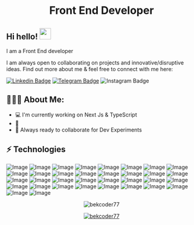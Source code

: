 <h1 align="center"> Front End Developer </h1>

## Hi hello! <img src="https://raw.githubusercontent.com/aemmadi/aemmadi/master/wave.gif" width="30px">

  I am a Front End developer </br>

I am always open to collaborating on projects and innovative/disruptive ideas. Find out more about me & feel free to connect with me here:



[![Linkedin Badge](https://img.shields.io/badge/-otabek_xalimov-blue?style=flat-square&logo=Linkedin&logoColor=white&link=https://www.linkedin.com/in/otabek-xalimov-5791a2271/)](https://www.linkedin.com/in/otabek-xalimov-5791a2271) 
[![Telegram Badge](https://img.shields.io/badge/otabek_xalimov-2CA5E0?style=flat-square&logo=telegram&logoColor=white&link=https://t.me/ferghana_user07)](https://t.me/ferghana_user07) 
![Instagram Badge](https://img.shields.io/badge/@otabek_xalimov-FF0004?style=flat-square&logo=instagram&logoColor=white&link=https://www.instagram.com/otabek777____/)

  
<h2 align="left">👨🏻‍💻 About Me:</h2>

- :computer: I'm currently working on Next Js  & TypeScript
- :muscle:
- :rocket: Always ready to collaborate for Dev Experiments

## ⚡ Technologies


![Image](	https://img.shields.io/badge/Font_Awesome-339AF0?style=for-the-badge&logo=fontawesome&logoColor=white)
![Image](https://img.shields.io/badge/GitHub%20Pages-222222?style=for-the-badge&logo=GitHub%20Pages&logoColor=white)
![Image](https://img.shields.io/badge/JSS-F7DF1E?style=for-the-badge&logo=JSS&logoColor=white)
![Image](https://img.shields.io/badge/Git-F05032?style=for-the-badge&logo=git&logoColor=white)
![Image](https://img.shields.io/badge/nestjs-E0234E?style=for-the-badge&logo=nestjs&logoColor=white)
![Image](https://img.shields.io/badge/JavaScript-323330?style=for-the-badge&logo=javascript&logoColor=F7DF1E)
![Image](https://img.shields.io/badge/TypeScript-007ACC?style=for-the-badge&logo=typescript&logoColor=white)
![Image](https://img.shields.io/badge/React-20232A?style=for-the-badge&logo=react&logoColor=61DAFB)
![Image](https://img.shields.io/badge/firebase-ffca28?style=for-the-badge&logo=firebase&logoColor=black)
![Image](https://img.shields.io/badge/next.js-000000?style=for-the-badge&logo=nextdotjs&logoColor=white)
![Image](https://img.shields.io/badge/Notion-000000?style=for-the-badge&logo=notion&logoColor=white)
![Image](https://img.shields.io/badge/Webpack-8DD6F9?style=for-the-badge&logo=Webpack&logoColor=white)
![Image](https://img.shields.io/badge/Stylus-333333?style=for-the-badge&logo=stylus&logoColor=white)
![Image](https://img.shields.io/badge/fastapi-109989?style=for-the-badge&logo=FASTAPI&logoColor=white)
![Image](https://img.shields.io/badge/Material%20UI-007FFF?style=for-the-badge&logo=mui&logoColor=white)
![Image](https://img.shields.io/badge/Redux-593D88?style=for-the-badge&logo=redux&logoColor=white)
![Image](https://img.shields.io/badge/Visual_Studio_Code-0078D4?style=for-the-badge&logo=visual%20studio%20code&logoColor=white)
![Image](https://img.shields.io/badge/Duolingo-58CC02?style=for-the-badge&logo=Duolingo&logoColor=white)
![Image](https://img.shields.io/badge/Vite-B73BFE?style=for-the-badge&logo=vite&logoColor=FFD62E)
![Image](https://img.shields.io/badge/react%20table-FF4154?style=for-the-badge&logo=react%20table&logoColor=white)
![Image](https://img.shields.io/badge/Google%20Sheets-34A853?style=for-the-badge&logo=google-sheets&logoColor=white)
![Image](https://img.shields.io/badge/Canva-%2300C4CC.svg?&style=for-the-badge&logo=Canva&logoColor=white)
![Image](https://img.shields.io/badge/gitignore%20io-204ECF?style=for-the-badge&logo=gitignoredotio&logoColor=white)
![Image](https://img.shields.io/badge/Microsoft_Excel-217346?style=for-the-badge&logo=microsoft-excel&logoColor=white)
![Image](https://img.shields.io/badge/Yarn-2C8EBB?style=for-the-badge&logo=yarn&logoColor=white)
![Image](https://img.shields.io/badge/Tailwind_CSS-38B2AC?style=for-the-badge&logo=tailwind-css&logoColor=white)
![Image](https://img.shields.io/badge/Netlify-00C7B7?style=for-the-badge&logo=netlify&logoColor=white)
![Image](https://img.shields.io/badge/-HTML5-E34F26?style=for-the-badge&logo=html5&logoColor=white)
![Image](https://img.shields.io/badge/Sass-CC6699?style=for-the-badge&logo=sass&logoColor=white)
![Image](https://img.shields.io/badge/Linux-FCC624?style=for-the-badge&logo=linux&logoColor=black)
![Image](https://img.shields.io/badge/Git-F05032?style=for-the-badge&logo=git&logoColor=white)
![Image](https://img.shields.io/badge/-CSS3-1572B6?style=for-the-badge&logo=css3)
![Image](https://img.shields.io/badge/-Bootstrap-563D7C?style=for-the-badge&logo=bootstrap)
![Image](https://img.shields.io/badge/Figma-F24E1E?style=for-the-badge&logo=figma&logoColor=white)



<p align="center"> <img src="https://github-readme-stats.vercel.app/api?username=bekcoder77&show_icons=true&theme=gotham" alt="bekcoder77" />

<p align="center"> <a href="https://github.com/ryo-ma/github-profile-trophy"><img src="https://github-profile-trophy.vercel.app/?username=bekcoder77&theme=onestar&row=1&margin-w=15&margin-h=15&no-bg=true" alt="bekcoder77" /></a> </p>




